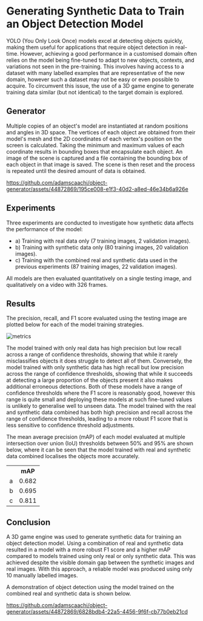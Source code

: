 # Generating Synthetic Data to Train an Object Detection Model

YOLO (You Only Look Once) models excel at detecting objects quickly, making them useful for applications that require object detection in real-time. However, achieving a good performance in a customised domain often relies on the model being fine-tuned to adapt to new objects, contexts, and variations not seen in the pre-training. This involves having access to a dataset with many labelled examples that are representative of the new domain, however such a dataset may not be easy or even possible to acquire. To circumvent this issue, the use of a 3D game engine to generate training data similar (but not identical) to the target domain is explored. 

## Generator

Multiple copies of an object's model are instantiated at random positions and angles in 3D space. The vertices of each object are obtained from their model's mesh and the 2D coordinates of each vertex's position on the screen is calculated. Taking the minimum and maximum values of each coordinate results in bounding boxes that encapsulate each object. An image of the scene is captured and a file containing the bounding box of each object in that image is saved. The scene is then reset and the process is repeated until the desired amount of data is obtained.

https://github.com/adamscaachi/object-generator/assets/44872869/195ce008-e1f3-40d2-a8ed-46e34b6a926e

## Experiments

Three experiments are conducted to investigate how synthetic data affects the performance of the model:
- a) Training with real data only (7 training images, 2 validation images).
- b) Training with synthetic data only (80 training images, 20 validation images).
- c) Training with the combined real and synthetic data used in the previous experiments (87 training images, 22 validation images).
  
All models are then evaluated quantitatively on a single testing image, and qualitatively on a video with 326 frames. 

## Results

The precision, recall, and F1 score evaluated using the testing image are plotted below for each of the model training strategies.

![metrics](https://github.com/user-attachments/assets/0f45c141-6b36-4142-a2d6-ac315a43ee0a)

The model trained with only real data has high precision but low recall across a range of confidence thresholds, showing that while it rarely misclassifies objects it does struggle to detect all of them. Conversely, the model trained with only synthetic data has high recall but low precision across the range of confidence thresholds, showing that while it succeeds at detecting a large proportion of the objects present it also makes additional erroneous detections. Both of these models have a range of confidence thresholds where the F1 score is reasonably good, however this range is quite small and deploying these models at such fine-tuned values is unlikely to generalise well to unseen data. The model trained with the real and synthetic data combined has both high precision and recall across the range of confidence thresholds, leading to a more robust F1 score that is less sensitive to confidence threshold adjustments.

The mean average precision (mAP) of each model evaluated at multiple intersection over union (IoU) thresholds between 50% and 95% are shown below, where it can be seen that the model trained with real and synthetic data combined localises the objects more accurately.

<table>
  <tr>
    <th></th>
    <th>mAP</th>
  </tr>
  <tr>
    <td>a</td>
    <td>0.682</td>
  </tr>
  <tr>
    <td>b</td>
    <td>0.695</td>
  </tr>
  <tr>
    <td>c</td>
    <td>0.811</td>
  </tr>
</table>

## Conclusion

A 3D game engine was used to generate synthetic data for training an object detection model. Using a combination of real and synthetic data resulted in a model with a more robust F1 score and a higher mAP compared to models trained using only real or only synthetic data. This was achieved despite the visible domain gap between the synthetic images and real images. With this approach, a reliable model was produced using only 10 manually labelled images. 

A demonstration of object detection using the model trained on the combined real and synthetic data is shown below.

https://github.com/adamscaachi/object-generator/assets/44872869/6828bdb4-22a5-4456-9f6f-cb77b0eb21cd
